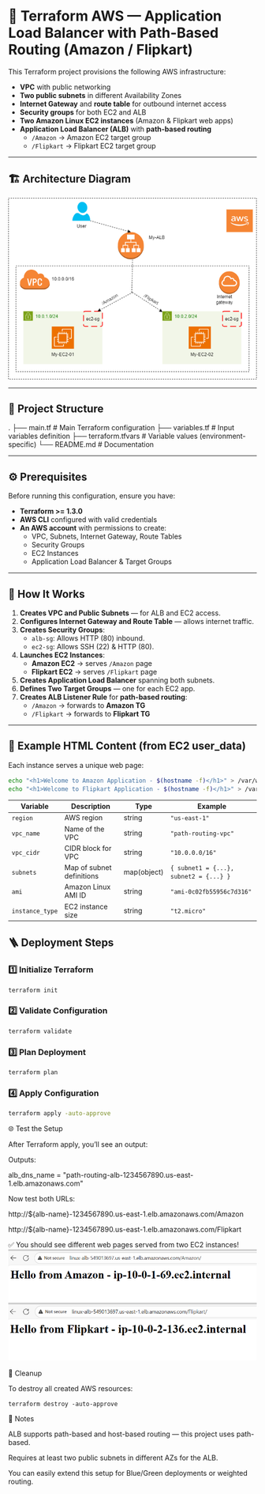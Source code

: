 # 🚀 Terraform AWS — Application Load Balancer with Path-Based Routing (Amazon / Flipkart)

This Terraform project provisions the following AWS infrastructure:

* **VPC** with public networking  
* **Two public subnets** in different Availability Zones  
* **Internet Gateway** and **route table** for outbound internet access  
* **Security groups** for both EC2 and ALB  
* **Two Amazon Linux EC2 instances** (Amazon & Flipkart web apps)  
* **Application Load Balancer (ALB)** with **path-based routing**  
  * `/Amazon` → Amazon EC2 target group  
  * `/Flipkart` → Flipkart EC2 target group  

---

## 🏗️ Architecture Diagram
![aws-lb](Images/aws-alb.png)

---

## 📂 Project Structure
.
├── main.tf # Main Terraform configuration
├── variables.tf # Input variables definition
├── terraform.tfvars # Variable values (environment-specific)
└── README.md # Documentation


---

## ⚙️ Prerequisites

Before running this configuration, ensure you have:

* **Terraform >= 1.3.0**  
* **AWS CLI** configured with valid credentials  
* **An AWS account** with permissions to create:
  * VPC, Subnets, Internet Gateway, Route Tables  
  * Security Groups  
  * EC2 Instances  
  * Application Load Balancer & Target Groups  

---

## 🔧 How It Works

1. **Creates VPC and Public Subnets** — for ALB and EC2 access.  
2. **Configures Internet Gateway and Route Table** — allows internet traffic.  
3. **Creates Security Groups**:  
   - `alb-sg`: Allows HTTP (80) inbound.  
   - `ec2-sg`: Allows SSH (22) & HTTP (80).  
4. **Launches EC2 Instances**:  
   - **Amazon EC2** → serves `/Amazon` page  
   - **Flipkart EC2** → serves `/Flipkart` page  
5. **Creates Application Load Balancer** spanning both subnets.  
6. **Defines Two Target Groups** — one for each EC2 app.  
7. **Creates ALB Listener Rule** for **path-based routing**:  
   - `/Amazon` → forwards to **Amazon TG**  
   - `/Flipkart` → forwards to **Flipkart TG**  

---

## 🧩 Example HTML Content (from EC2 user_data)

Each instance serves a unique web page:
```bash
echo "<h1>Welcome to Amazon Application - $(hostname -f)</h1>" > /var/www/html/index.html
echo "<h1>Welcome to Flipkart Application - $(hostname -f)</h1>" > /var/www/html/index.html
```

| Variable        | Description               | Type        | Example                                |
| --------------- | ------------------------- | ----------- | -------------------------------------- |
| `region`        | AWS region                | string      | `"us-east-1"`                          |
| `vpc_name`      | Name of the VPC           | string      | `"path-routing-vpc"`                   |
| `vpc_cidr`      | CIDR block for VPC        | string      | `"10.0.0.0/16"`                        |
| `subnets`       | Map of subnet definitions | map(object) | `{ subnet1 = {...}, subnet2 = {...} }` |
| `ami`           | Amazon Linux AMI ID       | string      | `"ami-0c02fb55956c7d316"`              |
| `instance_type` | EC2 instance size         | string      | `"t2.micro"`                           |

## 🪜 Deployment Steps

### 1️⃣ Initialize Terraform

```bash
terraform init
```

### 2️⃣ Validate Configuration

```bash
terraform validate
```

### 3️⃣ Plan Deployment

```bash
terraform plan
```

### 4️⃣ Apply Configuration

```bash
terraform apply -auto-approve
```

🌐 Test the Setup

After Terraform apply, you’ll see an output:

Outputs:

alb_dns_name = "path-routing-alb-1234567890.us-east-1.elb.amazonaws.com"


Now test both URLs:

http://${alb-name}-1234567890.us-east-1.elb.amazonaws.com/Amazon

http://${alb-name}-1234567890.us-east-1.elb.amazonaws.com/Flipkart

✅ You should see different web pages served from two EC2 instances!
![amz](Images/amz.png)
![fpk](Images/fpk.png)

🧹 Cleanup

To destroy all created AWS resources:
```
terraform destroy -auto-approve
```

📘 Notes

ALB supports path-based and host-based routing — this project uses path-based.

Requires at least two public subnets in different AZs for the ALB.

You can easily extend this setup for Blue/Green deployments or weighted routing.